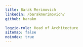 ```yaml
---
title: Barak Merimovich
linkedin: /barakmerimovich/
github: barakm

logzio-role: Head of Architecture
sitemap: false
noindex: true
---
```

